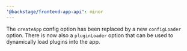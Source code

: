 ```yaml
---
'@backstage/frontend-app-api': minor
---
```


The `createApp` config option has been replaced by a new `configLoader` option. There is now also a `pluginLoader` option that can be used to dynamically load plugins into the app.
